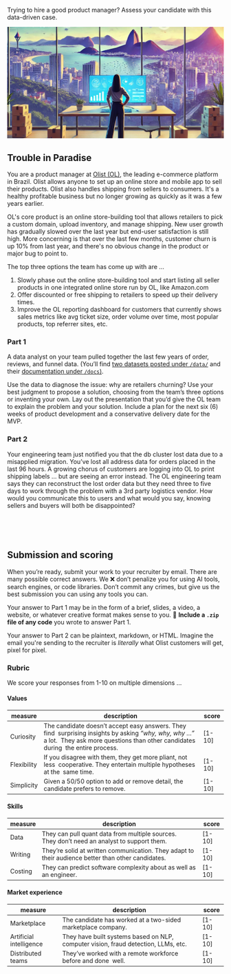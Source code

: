 Trying to hire a good product manager? Assess your candidate with this data-driven case.

![intro-background-rio-de-janiero](/images/intro-bg-rio.jpg)
## Trouble in Paradise

You are a product manager at [Olist (OL)](https://olist.com/), the leading e-commerce platform in Brazil. Olist allows anyone to set up an online store and mobile app to sell their products. Olist also handles shipping from sellers to consumers. It's a healthy profitable business but no longer growing as quickly as it was a few years earlier.

OL's core product is an online store-building tool that allows retailers to pick a custom domain, upload inventory, and manage shipping. New user growth has gradually slowed over the last year but end-user satisfaction is still high. More concerning is that over the last few months, customer churn is up 10% from last year, and there's no obvious change in the product or major bug to point to. 

The top three options the team has come up with are … 
1. Slowly phase out the online store-building tool and start listing all seller products in one integrated online store run by OL, like Amazon.com
2. Offer discounted or free shipping to retailers to speed up their delivery times.
3. Improve the OL reporting dashboard for customers that currently shows sales metrics like avg ticket size, order volume over time, most popular products, top referrer sites, etc.



### Part 1

A data analyst on your team pulled together the last few years of order, reviews, and funnel data. (You’ll find [two datasets posted under `/data/`](/data/) and their [documentation under `/docs`)](/docs). <br>

Use the data to diagnose the issue: why are retailers churning? Use your best judgment to propose a solution, choosing from the team’s three options or inventing your own. Lay out the presentation that you’d give the OL team to explain the problem and your solution. Include a plan for the next six (6) weeks of product development and a conservative delivery date for the MVP.

### Part 2

Your engineering team just notified you that the db cluster lost data due to a misapplied migration. You’ve lost all address data for orders placed in the last 96 hours. A growing chorus of customers are logging into OL to print shipping labels … but are seeing an error instead. The OL engineering team says they can reconstruct the lost order data but they need three to five days to work through the problem with a 3rd party logistics vendor. How would you communicate this to users and what would you say, knowing sellers and buyers will both be disappointed? 

<br><br><br>

## Submission and scoring

When you’re ready, submit your work to your recruiter by email. There are many possible correct answers. We :x: don’t penalize you for using AI tools, search engines, or code libraries. Don’t commit any crimes, but give us the best submission you can using any tools you can. 

Your answer to Part 1 may be in the form of a brief, slides, a video, a website, or whatever creative format makes sense to you. 📎 **Include a `.zip` file of any code** you wrote to answer Part 1.

Your answer to Part 2 can be plaintext, markdown, or HTML. Imagine the email you're sending to the recruiter is *literally* what Olist customers will get, pixel for pixel.

### Rubric
We score your responses from 1-10 on multiple dimensions …

#### Values

measure | description | score
-- | -- | -- 
Curiosity | The candidate doesn’t accept easy answers. They find  surprising insights by asking *“why, why, why …”* a lot.  They ask more questions than other candidates during  the entire process. | [1-10]
Flexibility | If you disagree with them, they get more pliant, not less  cooperative. They entertain multiple hypotheses at the  same time. | [1-10]
Simplicity | Given a 50/50 option to add or remove detail, the  candidate prefers to remove. | [1-10]

#### Skills
measure | description | score
-- | -- | -- 
Data | They can pull quant data from multiple sources. They don’t need an analyst to support them. | [1-10]
Writing | They’re solid at written communication. They adapt to their audience better than other candidates. | [1-10]
Costing | They can predict software complexity about as well as an engineer. | [1-10]

#### Market experience
measure | description | score
-- | -- | -- 
Marketplace | The candidate has worked at a two-sided marketplace company. | [1-10]
Artificial intelligence | They have built systems based on NLP, computer vision, fraud detection, LLMs, etc. | [1-10]
Distributed teams | They’ve worked with a remote workforce before and done  well. | [1-10]